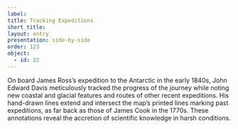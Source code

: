 ```yaml
---
label: 
title: Tracking Expeditions
short_title: 
layout: entry
presentation: side-by-side
order: 123
object:
  - id: 22
---
```

On board James Ross’s expedition to the Antarctic in the early 1840s, John Edward Davis meticulously tracked the progress of the journey while noting new coastal and glacial features and routes of other recent expeditions. His hand-drawn lines extend and intersect the map’s printed lines marking past expeditions, as far back as those of James Cook in the 1770s. These annotations reveal the accretion of scientific knowledge in harsh conditions. 